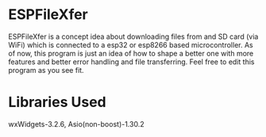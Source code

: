 # ESPFileXfer
ESPFileXfer is a concept idea about downloading files from and SD card (via WiFi) which is connected to a esp32 or esp8266 based microcontroller. As of now, this program is just an idea of how to shape a better one with more features and better error handling and file transferring. Feel free to edit this program as you see fit. 

# Libraries Used

wxWidgets-3.2.6, 
Asio(non-boost)-1.30.2

